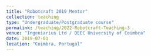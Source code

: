 ```yaml
---
title: "Robotcraft 2019 Mentor"
collection: teaching
type: "Undergraduate/Postgraduate course"
permalink: /teaching/2022-Robotcraft-Teaching-3
venue: "Ingeniarius Ltd / DEEC University of Coimbra"
date: 2019-07-01
location: "Coimbra, Portugal"
---
```

